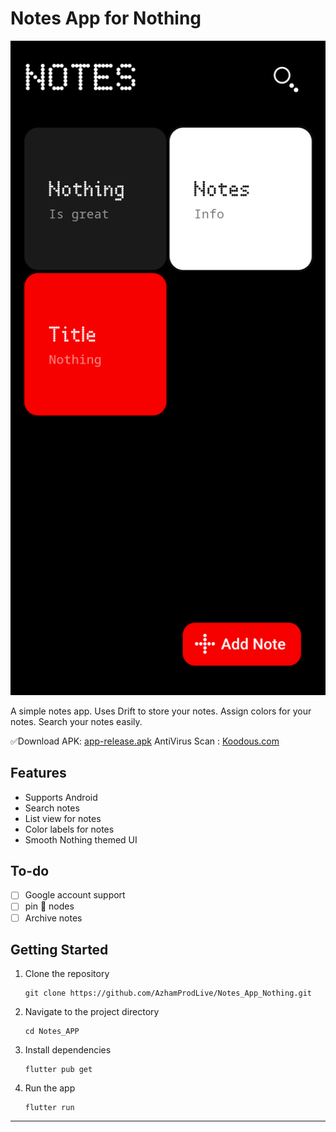 # Notes App for Nothing 

<img width="1248" src="https://github.com/AzhamProdLive/Notes_App_Nothing/blob/eb2661b93ffb33ace5028d3d24e64728997e4b7e/cover.png">

A simple notes app. Uses Drift to store your notes. Assign colors for your notes. Search your notes easily.

✅Download APK: [app-release.apk](https://github.com/AzhamProdLive/Notes_App_Nothing/releases/download/publish/app-release.apk)
AntiVirus Scan : [Koodous.com](https://developer.koodous.com/apks/0a56a8ee25a2113b0336f14d9a31cbe85518c4f70d47943dcdc1a3316f4a014c/)

## Features
 - Supports Android
 - Search notes
 - List view for notes
 - Color labels for notes
 - Smooth Nothing themed UI 

## To-do
 - [ ] Google account support
 - [ ] pin 📍 nodes
 - [ ] Archive notes

## Getting Started
1. Clone the repository
   
   ```
   git clone https://github.com/AzhamProdLive/Notes_App_Nothing.git
   ```
   
2. Navigate to the project directory

   ```
   cd Notes_APP
   ```
   
3. Install dependencies

   ```
   flutter pub get
   ```

4. Run the app
   ```
   flutter run
   ```
---
 
